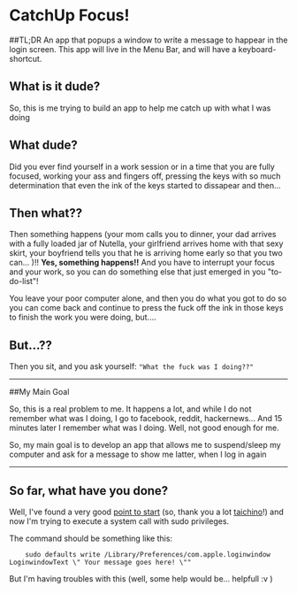 # CatchUp Focus!

##TL;DR
An app that popups a window to write a message to happear in the login screen. This app will live in the Menu Bar, and will have a keyboard-shortcut.

## What is it dude?

So, this is me trying to build an app to help me catch up with what I was doing

## What dude?

Did you ever find yourself in a work session or in a time that you are fully focused, working your ass and fingers off, pressing the keys with so much determination that even the ink of the keys started to dissapear and then... 

## Then what??

Then something happens (your mom calls you to dinner, your dad arrives with a fully loaded jar of Nutella, your girlfriend arrives home with that sexy skirt, your boyfriend tells you that he is arriving home early so that you two can... )!! **Yes, something happens!!** And you have to interrupt your focus and your work, so you can do something else that just emerged in you "to-do-list"!

You leave your poor computer alone, and then you do what you got to do so you can come back and continue to press the fuck off the ink in those keys to finish the work you were doing, but....

## But...??

Then you sit, and you ask yourself: ```"What the fuck was I doing??"```

---

##My Main Goal

So, this is a real problem to me. It happens a lot, and while I do not remember what was I doing, I go to facebook, reddit, hackernews... And 15 minutes later I remember what was I doing.
Well, not good enough for me.

So, my main goal is to develop an app that allows me to suspend/sleep my computer and ask for a message to show me latter, when I log in again

---

## So far, what have you done?

Well, I've found a  very good [point to start](https://github.com/taichino/PopupTest) (so, thank you a lot [taichino](https://github.com/taichino)!) and now I'm trying to execute a system call with sudo privileges.

The command should be something like this:
```shell
    sudo defaults write /Library/Preferences/com.apple.loginwindow LoginwindowText \" Your message goes here! \""
```

But I'm having troubles with this (well, some help would be... helpfull :v )